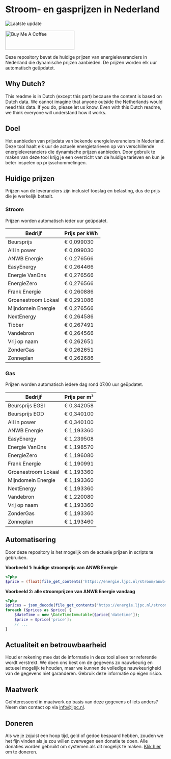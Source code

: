 # Stroom- en gasprijzen in Nederland

![Laatste update](https://img.shields.io/badge/laatste%20update-2025--05--19%2001%3A00%20CET-brightgreen)

<a href="https://www.buymeacoffee.com/Lars-" target="_blank"><img src="https://cdn.buymeacoffee.com/buttons/v2/default-orange.png" alt="Buy Me A Coffee" height="60" style="height: 60px !important;width: 217px !important;" ></a>

Deze repository bevat de huidige prijzen van energieleveranciers in Nederland die dynamische prijzen aanbieden. De prijzen worden elk uur automatisch geüpdatet.

## Why Dutch?

This readme is in Dutch (except this part) because the content is based on Dutch data. We cannot imagine that anyone outside the Netherlands would need this data. If you do, please let us know. Even with this Dutch readme, we think
everyone will understand how it works.

## Doel

Het aanbieden van prijsdata van bekende energieleveranciers in Nederland. Deze tool haalt elk uur de actuele energietarieven op van verschillende energieleveranciers die dynamische prijzen aanbieden. Door gebruik te maken van deze tool
krijg je een overzicht van de huidige tarieven en kun je beter inspelen op prijsschommelingen.

## Huidige prijzen

Prijzen van de leveranciers zijn inclusief toeslag en belasting, dus de prijs die je werkelijk betaalt.

### Stroom

Prijzen worden automatisch ieder uur geüpdatet.

 Bedrijf | Prijs per kWh 
---------|---------------
Beursprijs | € 0,099030
All in power | € 0,099030
ANWB Energie | € 0,276566
EasyEnergy | € 0,264466
Energie VanOns | € 0,276566
EnergieZero | € 0,276566
Frank Energie | € 0,260886
Groenestroom Lokaal | € 0,291086
Mijndomein Energie | € 0,276566
NextEnergy | € 0,264586
Tibber | € 0,267491
Vandebron | € 0,264566
Vrij op naam | € 0,262651
ZonderGas | € 0,262651
Zonneplan | € 0,262686


### Gas

Prijzen worden automatisch iedere dag rond 07.00 uur geüpdatet.

 Bedrijf | Prijs per m³ 
---------|--------------
Beursprijs EGSI | € 0,342058
Beursprijs EOD | € 0,340100
All in power | € 0,340100
ANWB Energie | € 1,193360
EasyEnergy | € 1,239508
Energie VanOns | € 1,198570
EnergieZero | € 1,196080
Frank Energie | € 1,190991
Groenestroom Lokaal | € 1,193360
Mijndomein Energie | € 1,193360
NextEnergy | € 1,193360
Vandebron | € 1,220080
Vrij op naam | € 1,193360
ZonderGas | € 1,193360
Zonneplan | € 1,193460


## Automatisering

Door deze repository is het mogelijk om de actuele prijzen in scripts te gebruiken.

**Voorbeeld 1: huidige stroomprijs van ANWB Energie**

```php
<?php
$price = (float)file_get_contents('https://energie.ljpc.nl/stroom/anwb-energie-nu.txt');

```

**Voorbeeld 2: alle stroomprijzen van ANWB Energie vandaag**

```php
<?php
$prices = json_decode(file_get_contents('https://energie.ljpc.nl/stroom/all-in-power-vandaag.json'),true);
foreach ($prices as $price) {
    $dateTime = new \DateTimeImmutable($price['datetime']);
    $price = $price['price'];
    // ...
}
```

## Actualiteit en betrouwbaarheid

Houd er rekening mee dat de informatie in deze tool alleen ter referentie wordt verstrekt. We doen ons best om de gegevens zo nauwkeurig en actueel mogelijk te houden, maar we kunnen de volledige nauwkeurigheid van de gegevens niet
garanderen. Gebruik deze informatie op eigen risico.

## Maatwerk

Geïnteresseerd in maatwerk op basis van deze gegevens of iets anders? Neem dan contact op
via [info@ljpc.nl](mailto:info@ljpc.nl?subject=Energie%20prijzen).

## Doneren

Als we je zojuist een hoop tijd, geld of gedoe bespaard hebben, zouden we het fijn vinden als je zou willen overwegen een
donatie te doen. Alle donaties worden gebruikt om systemen als dit mogelijk te
maken. [Klik hier](https://www.buymeacoffee.com/Lars-) om te doneren.
